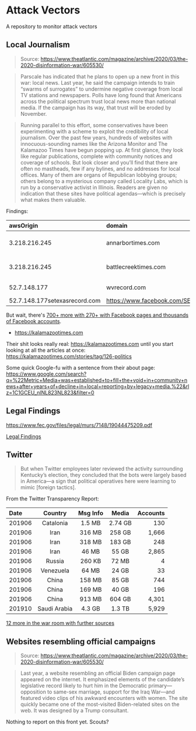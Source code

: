 # Attack Vectors

A repository to monitor attack vectors

## Local Journalism

>Source: https://www.theatlantic.com/magazine/archive/2020/03/the-2020-disinformation-war/605530/

>Parscale has indicated that he plans to open up a new front in this war: local news. Last year, he said the campaign intends to train “swarms of surrogates” to undermine negative coverage from local TV stations and newspapers. Polls have long found that Americans across the political spectrum trust local news more than national media. If the campaign has its way, that trust will be eroded by November.

>Running parallel to this effort, some conservatives have been experimenting with a scheme to exploit the credibility of local journalism. Over the past few years, hundreds of websites with innocuous-sounding names like the Arizona Monitor and The Kalamazoo Times have begun popping up. At first glance, they look like regular publications, complete with community notices and coverage of schools. But look closer and you’ll find that there are often no mastheads, few if any bylines, and no addresses for local offices. Many of them are organs of Republican lobbying groups; others belong to a mysterious company called Locality Labs, which is run by a conservative activist in Illinois. Readers are given no indication that these sites have political agendas—which is precisely what makes them valuable.

Findings:

|awsOrigin|domain|facebookUrl|facebookSiteName|facebookFollowers|twitterUrl|twitterFollowers|
|:-----------|:-----------|:------------|:------------|:------------|------------|------------|
|3.218.216.245|annarbortimes.com	|https://business.facebook.com/Ann-Arbor-Times-105059500884218/?business_id=898179107217559|Ann Arbor Times| 43|
|3.218.216.245|battlecreektimes.com|https://business.facebook.com/Battle-Creek-Times-101371024590467/?business_id=898179107217559|Battle Creek Times| 16 |
|52.7.148.177|wvrecord.com|https://www.facebook.com/WVRecord|West Virginia Record|3986|https://twitter.com/wvrecord|3990|
|52.7.148.177setexasrecord.com|https://www.facebook.com/SETexasRecord/|Southeast Texas Record|1285|	https://twitter.com/setexasrecord|1136|

But wait, there's [700+ more with 270+ with Facebook pages and thousands of Facebook accounts](https://github.com/MassMove/AttackVectors/blob/master/LocalJournals/sites.csv).
- https://kalamazootimes.com

Their shit looks really real: https://kalamazootimes.com until you start looking at all the articles at once: https://kalamazootimes.com/stories/tag/126-politics

Some quick Google-fu with a sentence from their about page:
https://www.google.com/search?q=%22Metric+Media+was+established+to+fill+the+void+in+community+news+after+years+of+decline+in+local+reporting+by+legacy+media.%22&rlz=1C1GCEU_nlNL823NL823&filter=0

## Legal Findings

https://www.fec.gov/files/legal/murs/7148/19044475209.pdf

[Legal Findings](https://github.com/MassMove/AttackVectors/blob/master/LocalJournals/README.md)

## Twitter

>But when Twitter employees later reviewed the activity surrounding Kentucky’s election, they concluded that the bots were largely based in America—a sign that political operatives here were learning to mimic [foreign tactics].

From the Twitter Transparency Report:

| Date     | Country  | Msg Info  | Media | Accounts |
|:-----------|:-----------:|:------------:|:------------:|------------:|
| 201906|Catalonia |1.5 MB|2.74 GB|130 |
| 201906|Iran|316 MB|258 GB|1,666 |
| 201906|Iran|318 MB|183 GB|248 |
| 201906|Iran|46 MB|55 GB|2,865 |
| 201906|Russia|260 KB|72 MB|4|
| 201906|Venezuela |64 MB|24 GB|33 |
| 201906|China |158 MB|85 GB|744  |
| 201906|China |169 MB|40 GB|196 |
| 201906|China |913 MB|604 GB|4,301| 
| 201910|Saudi Arabia |4.3 GB|1.3 TB|5,929|

[12 more in the war room with further sources](https://www.reddit.com/r/MassMove/wiki/warroom)

## Websites resembling official campaigns

>Source: https://www.theatlantic.com/magazine/archive/2020/03/the-2020-disinformation-war/605530/

>Last year, a website resembling an official Biden campaign page appeared on the internet. It emphasized elements of the candidate’s legislative record likely to hurt him in the Democratic primary—opposition to same-sex marriage, support for the Iraq War—and featured video clips of his awkward encounters with women. The site quickly became one of the most-visited Biden-related sites on the web. It was designed by a Trump consultant.

Nothing to report on this front yet. Scouts?